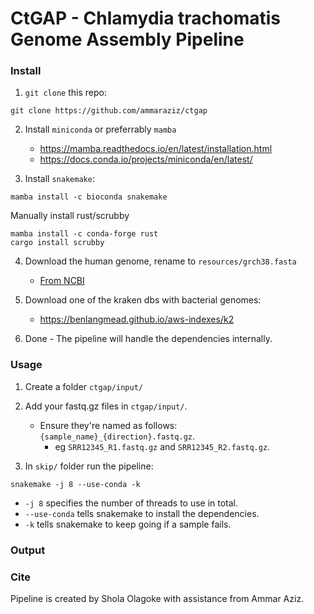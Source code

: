 # CtGAP - Chlamydia trachomatis Genome Assembly Pipeline

### Install

1. `git clone` this repo:

```
git clone https://github.com/ammaraziz/ctgap
```

2. Install `miniconda` or preferrably `mamba`
	- https://mamba.readthedocs.io/en/latest/installation.html
	- https://docs.conda.io/projects/miniconda/en/latest/

3. Install `snakemake`:
```
mamba install -c bioconda snakemake 
```

Manually install rust/scrubby
```
mamba install -c conda-forge rust
cargo install scrubby
```

4. Download the human genome, rename to `resources/grch38.fasta`
	- [From NCBI](https://www.ncbi.nlm.nih.gov/datasets/genome/GCF_000001405.40/)

5. Download one of the kraken dbs with bacterial genomes:
	- https://benlangmead.github.io/aws-indexes/k2

6. Done - The pipeline will handle the dependencies internally.

### Usage

1. Create a folder `ctgap/input/`
2. Add your fastq.gz files in `ctgap/input/`. 

	- Ensure they're named as follows: `{sample_name}_{direction}.fastq.gz`. 
        - eg `SRR12345_R1.fastq.gz` and `SRR12345_R2.fastq.gz`.

3. In `skip/` folder run the pipeline:
```
snakemake -j 8 --use-conda -k
```

- `-j 8` specifies the number of threads to use in total.
- `--use-conda` tells snakemake to install the dependencies.
- `-k` tells snakemake to keep going if a sample fails.

### Output



### Cite

Pipeline is created by Shola Olagoke with assistance from Ammar Aziz.
